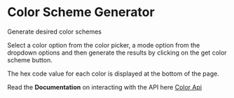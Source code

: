 # Color Scheme Generator

Generate desired color schemes

Select a color option from the color picker, a mode option from the dropdown options and then generate the results by clicking on the get color scheme button.

The hex code value for each color is displayed at the bottom of the page.

Read the **Documentation** on interacting with the API here [Color Api](https://www.thecolorapi.com/docs#schemes "The Color API Docs")
